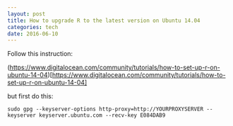 ```yaml
---
layout: post
title: How to upgrade R to the latest version on Ubuntu 14.04
categories: tech
date: 2016-06-10
---
```


Follow this instruction:

(https://www.digitalocean.com/community/tutorials/how-to-set-up-r-on-ubuntu-14-04)[https://www.digitalocean.com/community/tutorials/how-to-set-up-r-on-ubuntu-14-04]

but first do this:

    sudo gpg --keyserver-options http-proxy=http://YOURPROXYSERVER --keyserver keyserver.ubuntu.com --recv-key E084DAB9


 